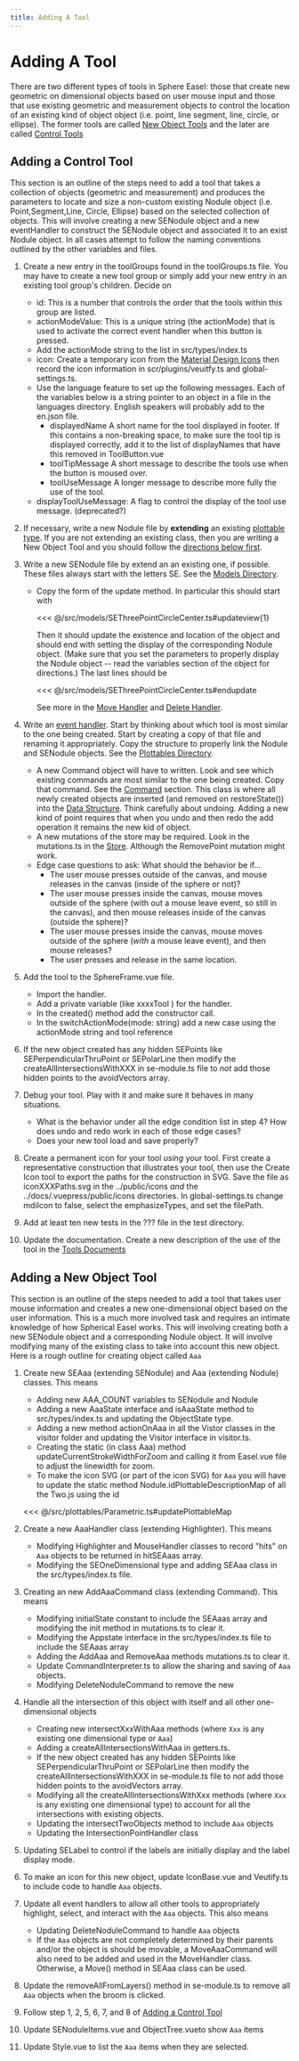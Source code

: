 ```yaml
---
title: Adding A Tool
---
```


# Adding A Tool

There are two different types of tools in Sphere Easel: those that create new geometric on dimensional objects based on user mouse input and those that use existing geometric and measurement objects to control the location of an existing kind of object object (i.e. point, line segment, line, circle, or ellipse). The former tools are called [New Object Tools](/design/addingatooloutline.html#adding-a-new-object-tool) and the later are called [Control Tools](/design/addingatooloutline.html#adding-a-control-tool)

## Adding a Control Tool

This section is an outline of the steps need to add a tool that takes a collection of objects (geometric and measurement) and produces the parameters to locate and size a non-custom existing <span class="class">Nodule</span> object (i.e. <span class="class">Point</span>,<span class="class">Segment</span>,<span class="class">Line</span>, <span class="class">Circle</span>, <span class="class">Ellipse</span>) based on the selected collection of objects. This will involve creating a new <span class="class">SENodule</span> object and a new eventHandler to construct the <span class="class">SENodule</span> object and associated it to an exist <span class="class">Nodule</span> object. In all cases attempt to follow the naming conventions outlined by the other variables and files.

1.  Create a new entry in the <span class="variable">toolGroups</span> found in the <span class="file">toolGroups.ts</span> file. You may have to create a new tool group or simply add your new entry in an existing tool group's children. Decide on

    - <span class="variable">id</span>: This is a number that controls the order that the tools within this group are listed.
    - <span class="variable">actionModeValue</span>: This is a unique string (the actionMode) that is used to activate the correct event handler when this button is pressed.
    - Add the <span class="variable">actionMode</span> string to the list in <span  class="file">src/types/index.ts</span>
    - <span class="variable">icon</span>: Create a temporary icon from the [Material Design Icons](https://cdn.materialdesignicons.com/5.0.45/) then record the icon information in <span class="file">scr/plugins/veuitfy.ts</span> and <span class="file">global-settings.ts</span>.
    - Use the language feature to set up the following messages. Each of the variables below is a string pointer to an object in a file in the <span class="directory">languages</span> directory. English speakers will probably add to the <span class="file">en.json</span> file.
      - <span class="variable">displayedName</span> A short name for the tool displayed in footer. If this contains a non-breaking space, to make sure the tool tip is displayed correctly, add it to the list of displayNames that have this removed in <span class="file">ToolButton.vue</span>
      - <span class="variable">toolTipMessage</span> A short message to describe the tools use when the button is moused over.
      - <span class="variable">toolUseMessage</span> A longer message to describe more fully the use of the tool.
    - <span class="variable">displayToolUseMessage</span>: A flag to control the display of the tool use message. (deprecated?)

2.  If necessary, write a new <span class="class">Nodule</span> file by **extending** an existing [plottable type](/design/#plottables-directory). If you are not extending an existing class, then you are writing a New Object Tool and you should follow the [directions below first](/design/addingatooloutline.html#adding-a-new-object-tool).

3.  Write a new <span class="class">SENodule</span> file by extend an an existing one, if possible. These files always start with the letters SE. See the [Models Directory](/design/#models-directory).

    - Copy the form of the <span class="method">update</span> method. In particular this should start with

      <<< @/src/models/SEThreePointCircleCenter.ts#updateview{1}

      Then it should update the existence and location of the object and should end with setting the display of the corresponding <span class="class">Nodule</span> object. (Make sure that you set the parameters to properly display the <span class="class">Nodule</span> object -- read the variables section of the object for directions.)
      The last lines should be

      <<< @/src/models/SEThreePointCircleCenter.ts#endupdate

      See more in the [Move Handler](/design/#event-handlers) and [Delete Handler](/design/#delete-handler).

4.  Write an [event handler](/design/#event-handlers). Start by thinking about which tool is most similar to the one being created. Start by creating a copy of that file and renaming it appropriately. Copy the structure to properly link the <span class="class">Nodule</span> and <span class="class">SENodule</span> objects. See the [Plottables Directory](/design/#plottables-directory).
    - A new <span class="command">Command</span> object will have to written. Look and see which existing commands are most similar to the one being created. Copy that command. See the [Command](/design/#commands) section. This class is where all newly created objects are inserted (and removed on <span class="method">restoreState()</span>) into the [Data Structure](/design/#data-structure). Think carefully about undoing. Adding a new kind of point requires that when you undo and then redo the add operation it remains the new kid of object.
    - A new mutations of the store may be required. Look in the <span class="file">mutations.ts</span> in the [Store](/design/#store). Although the <span class="string">RemovePoint</span> mutation might work.
    - Edge case questions to ask: What should the behavior be if...
      - The user mouse presses outside of the canvas, and mouse releases in the canvas (inside of the sphere or not)?
      - The user mouse presses inside the canvas, mouse moves outside of the sphere (with out a mouse leave event, so still in the canvas), and then mouse releases inside of the canvas (outside the sphere)?
      - The user mouse presses inside the canvas, mouse moves outside of the sphere (_with_ a mouse leave event), and then mouse releases?
      - The user presses and release in the same location.
5.  Add the tool to the <span class="file">SphereFrame.vue</span> file.

    - Import the handler.
    - Add a private variable (like <span class="variable">xxxxTool</span> ) for the handler.
    - In the <span class="method">created()</span> method add the constructor call.
    - In the <span class="method">switchActionMode(mode: string)</span> add a new case using the <span class="variable">actionMode</span> string and tool reference

6.  If the new object created has any hidden <span class="class">SEPoints</span> like <span class="class">SEPerpendicularThruPoint</span> or <span class="class">SEPolarLine</span> then modify the <span class="method">createAllIntersectionsWithXXX</span> in <span class="file">se-module.ts</span> file to _not_ add those hidden points to the <span class="variable">avoidVectors</span> array.

7.  Debug your tool. Play with it and make sure it behaves in many situations.
    - What is the behavior under all the edge condition list in step 4? How does undo and redo work in each of those edge cases?
    - Does your new tool load and save properly?
8.  Create a permanent icon for your tool _using_ your tool. First create a representative construction that illustrates your tool, then use the <span class="tool">Create Icon</span> tool to export the paths for the construction in SVG. Save the file as <span class="file">iconXXXPaths.svg</span> in the <span class="directory">../public/icons</span> _and_ the <span class="directory">../docs/.vuepress/public/icons</span> directories. In <span class="file">global-settings.ts</span> change <span class="variable">mdiIcon</span> to false, select the <span class="variable">emphasizeTypes</span>, and set the <span class="variable">filePath</span>.
9.  Add at least ten new tests in the <span class="file">???</span> file in the <span class="directory">test</span> directory.
10. Update the documentation. Create a new description of the use of the tool in the [Tools Documents](/tools/edit.html)

## Adding a New Object Tool

This section is an outline of the steps needed to add a tool that takes user mouse information and creates a new one-dimensional object based on the user information. This is a much more involved task and requires an intimate knowledge of how Spherical Easel works. This will involving creating both a new <span class="class">SENodule</span> object and a corresponding <span class="class">Nodule</span> object. It will involve modifying many of the existing class to take into account this new object. Here is a rough outline for creating object called `Aaa`

1.  Create new <span class="class">SEAaa</span> (extending <span class="class">SENodule</span>) and <span class="class">Aaa</span> (extending <span class="class">Nodule</span>) classes. This means

    - Adding new <span class="variable">AAA_COUNT</span> variables to <span class="class">SENodule</span> and <span class="class">Nodule</span>
    - Adding a new <span class="interface">AaaState</span> interface and <span class="method">isAaaState</span> method to <span class="file">src/types/index.ts</span> and updating the <span class="type">ObjectState</span> type.
    - Adding a new method <span class="method">actionOnAaa</span> in all the <span class="folder">Vistor</span> classes in the <span class="folder">visitor</span> folder and updating the <span class="interface">Visitor</span> interface in <span class="file">visitor.ts</span>.
    - Creating the static (in class <span class="class">Aaa</span>) method <span class="method">updateCurrentStrokeWidthForZoom</span> and calling it from <span class="file">Easel.vue</span> file to adjust the linewidth for zoom.
    - To make the icon SVG (or part of the icon SVG) for `Aaa` you will have to update the static method <span class="method">Nodule.idPlottableDescriptionMap</span> of all the <span class="package">Two.js</span> using the <span class="filed">id</span>

    <<< @/src/plottables/Parametric.ts#updatePlottableMap

2.  Create a new <span class="class">AaaHandler</span> class (extending <span class="class">Highlighter</span>). This means

    - Modifying <span class="class">Highlighter</span> and <span class="class">MouseHandler</span> classes to record "hits" on `Aaa` objects to be returned in <span class="field">hitSEAaas</span> array.
    - Modifying the <span class="type">SEOneDimensional</span> type and adding <span class="class">SEAaa</span> class in the <span class="file">src/types/index.ts</span> file.

3.  Creating an new <span class="class">AddAaaCommand</span> class (extending <span class="class">Command</span>). This means

    - Modifying <span class="field">initialState</span> constant to include the <span class="field">SEAaas</span> array and modifying the <span class="method">init</span> method in <span class="file">mutations.ts</span> to clear it.
    - Modifying the <span class="interface">Appstate</span> interface in the <span class="file">src/types/index.ts</span> file to include the <span class="field">SEAaas</span> array
    - Adding the <span class="method">AddAaa</span> and <span class="method">RemoveAaa</span> methods <span class="file">mutations.ts</span> to clear it.
    - Update <span class="file">CommandInterpreter.ts</span> to allow the sharing and saving of `Aaa` objects.
    - Modifying <span class="command">DeleteNoduleCommand</span> to remove the new

4.  Handle all the intersection of this object with itself and all other one-dimensional objects

    - Creating new <span class="method">intersectXxxWithAaa</span> methods (where `Xxx` is any existing one dimensional type or `Aaa`)
    - Adding a <span class="method">createAllIntersectionsWithAaa</span> in <span class="file">getters.ts</span>.
    - If the new object created has any hidden <span class="class">SEPoints</span> like <span class="class">SEPerpendicularThruPoint</span> or <span class="class">SEPolarLine</span> then modify the <span class="method">createAllIntersectionsWithXXX</span> in <span class="file">se-module.ts</span> file to _not_ add those hidden points to the <span class="variable">avoidVectors</span> array.
    - Modifying all the <span class="method">createAllIntersectionsWithXxx</span> methods (where `Xxx` is any existing one dimensional type) to account for all the intersections with existing objects.
    - Updating the <span class="method">intersectTwoObjects</span> method to include `Aaa` objects
    - Updating the <span class="class">IntersectionPointHandler</span> class

5.  Updating <span class="class">SELabel</span> to control if the labels are initially display and the label display mode.

6.  To make an icon for this new object, update <span class="file">IconBase.vue</span> and <span class="file">Veutify.ts</span> to include code to handle `Aaa` objects.

7.  Update all event handlers to allow all other tools to appropriately highlight, select, and interact with the `Aaa` objects. This also means

    - Updating <span class="command">DeleteNoduleCommand</span> to handle `Aaa` objects
    - If the `Aaa` objects are not completely determined by their parents and/or the object is should be movable, a <span class="command">MoveAaaCommand</span> will also need to be added and used in the <span class="handler">MoveHandler</span> class. Otherwise, a <span class="method">Move()</span> method in <span class="class">SEAaa</span> class can be used.

8.  Update the <span class="method">removeAllFromLayers()</span> method in <span class="file">se-module.ts</span> to remove all `Aaa` objects when the broom is clicked.

9.  Follow step 1, 2, 5, 6, 7, and 8 of [Adding a Control Tool](#adding-a-control-tool)

10. Update <span class="component">SENoduleItems.vue</span> and <span class="component">ObjectTree.vue</span>to show `Aaa` items

11. Update <span class="component">Style.vue</span> to list the `Aaa` items when they are selected.

